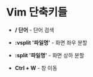 # Vim 단축키들
* **/ 단어** - 단어 검색

* **:vsplit '파일명'** - 화면 좌우 분할

* **:split '파일명'** - 화면 상하 분할

* **Ctrl + W** - 창 이동
